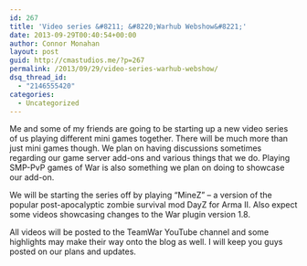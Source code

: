 ```yaml
---
id: 267
title: 'Video series &#8211; &#8220;Warhub Webshow&#8221;'
date: 2013-09-29T00:40:54+00:00
author: Connor Monahan
layout: post
guid: http://cmastudios.me/?p=267
permalink: /2013/09/29/video-series-warhub-webshow/
dsq_thread_id:
  - "2146555420"
categories:
  - Uncategorized
---
```

Me and some of my friends are going to be starting up a new video series of us playing different mini games together. There will be much more than just mini games though. We plan on having discussions sometimes regarding our game server add-ons and various things that we do. Playing SMP-PvP games of War is also something we plan on doing to showcase our add-on.
  
We will be starting the series off by playing &#8220;MineZ&#8221; &#8211; a version of the popular post-apocalyptic zombie survival mod DayZ for Arma II. Also expect some videos showcasing changes to the War plugin version 1.8.
  
All videos will be posted to the TeamWar YouTube channel and some highlights may make their way onto the blog as well. I will keep you guys posted on our plans and updates.